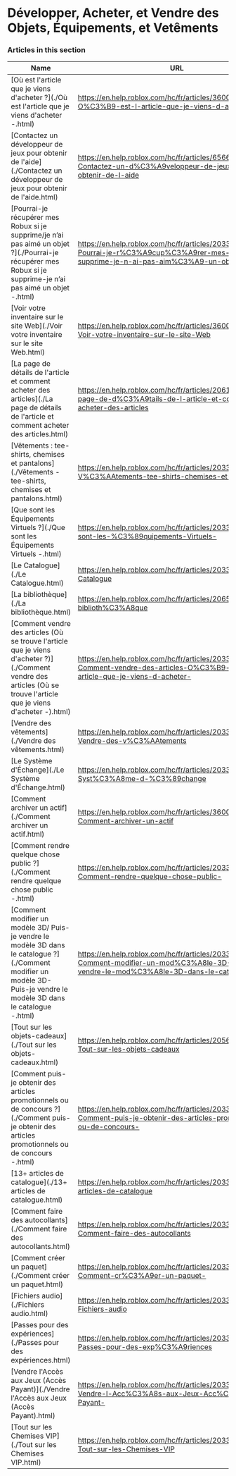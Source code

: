 # Développer, Acheter, et Vendre des Objets, Équipements, et Vetêments  
### Articles in this section
Name|URL
-|-
[Où est l'article que je viens d'acheter ?](./Où est l'article que je viens d'acheter -.html) |https://en.help.roblox.com/hc/fr/articles/360029542532-O%C3%B9-est-l-article-que-je-viens-d-acheter-
[Contactez un développeur de jeux pour obtenir de l'aide](./Contactez un développeur de jeux pour obtenir de l'aide.html) |https://en.help.roblox.com/hc/fr/articles/6566665691924-Contactez-un-d%C3%A9veloppeur-de-jeux-pour-obtenir-de-l-aide
[Pourrai-je récupérer mes Robux si je supprime/je n’ai pas aimé un objet ?](./Pourrai-je récupérer mes Robux si je supprime-je n’ai pas aimé un objet -.html) |https://en.help.roblox.com/hc/fr/articles/203313290-Pourrai-je-r%C3%A9cup%C3%A9rer-mes-Robux-si-je-supprime-je-n-ai-pas-aim%C3%A9-un-objet-
[Voir votre inventaire sur le site Web](./Voir votre inventaire sur le site Web.html) |https://en.help.roblox.com/hc/fr/articles/360000463726-Voir-votre-inventaire-sur-le-site-Web
[La page de détails de l'article et comment acheter des articles](./La page de détails de l'article et comment acheter des articles.html) |https://en.help.roblox.com/hc/fr/articles/206142306-La-page-de-d%C3%A9tails-de-l-article-et-comment-acheter-des-articles
[Vêtements : tee-shirts, chemises et pantalons](./Vêtements - tee-shirts, chemises et pantalons.html) |https://en.help.roblox.com/hc/fr/articles/203313170-V%C3%AAtements-tee-shirts-chemises-et-pantalons
[Que sont les Équipements Virtuels ?](./Que sont les Équipements Virtuels -.html) |https://en.help.roblox.com/hc/fr/articles/203313630-Que-sont-les-%C3%89quipements-Virtuels-
[Le Catalogue](./Le Catalogue.html) |https://en.help.roblox.com/hc/fr/articles/203313300-Le-Catalogue
[La bibliothèque](./La bibliothèque.html) |https://en.help.roblox.com/hc/fr/articles/206580683-La-biblioth%C3%A8que
[Comment vendre des articles (Où se trouve l'article que je viens d'acheter ?)](./Comment vendre des articles (Où se trouve l'article que je viens d'acheter -).html) |https://en.help.roblox.com/hc/fr/articles/203313260-Comment-vendre-des-articles-O%C3%B9-se-trouve-l-article-que-je-viens-d-acheter-
[Vendre des vêtements](./Vendre des vêtements.html) |https://en.help.roblox.com/hc/fr/articles/203313180-Vendre-des-v%C3%AAtements
[Le Système d'Échange](./Le Système d'Échange.html) |https://en.help.roblox.com/hc/fr/articles/203313310-Le-Syst%C3%A8me-d-%C3%89change
[Comment archiver un actif](./Comment archiver un actif.html) |https://en.help.roblox.com/hc/fr/articles/360031253052-Comment-archiver-un-actif
[Comment rendre quelque chose public ?](./Comment rendre quelque chose public -.html) |https://en.help.roblox.com/hc/fr/articles/203313230-Comment-rendre-quelque-chose-public-
[Comment modifier un modèle 3D/ Puis-je vendre le modèle 3D dans le catalogue ?](./Comment modifier un modèle 3D- Puis-je vendre le modèle 3D dans le catalogue -.html) |https://en.help.roblox.com/hc/fr/articles/203313250-Comment-modifier-un-mod%C3%A8le-3D-Puis-je-vendre-le-mod%C3%A8le-3D-dans-le-catalogue-
[Tout sur les objets-cadeaux](./Tout sur les objets-cadeaux.html) |https://en.help.roblox.com/hc/fr/articles/205630374-Tout-sur-les-objets-cadeaux
[Comment puis-je obtenir des articles promotionnels ou de concours ?](./Comment puis-je obtenir des articles promotionnels ou de concours -.html) |https://en.help.roblox.com/hc/fr/articles/203313270-Comment-puis-je-obtenir-des-articles-promotionnels-ou-de-concours-
[13+ articles de catalogue](./13+ articles de catalogue.html) |https://en.help.roblox.com/hc/fr/articles/203313320-13-articles-de-catalogue
[Comment faire des autocollants](./Comment faire des autocollants.html) |https://en.help.roblox.com/hc/fr/articles/203313930-Comment-faire-des-autocollants
[Comment créer un paquet](./Comment créer un paquet.html) |https://en.help.roblox.com/hc/fr/articles/203313910-Comment-cr%C3%A9er-un-paquet-
[Fichiers audio](./Fichiers audio.html) |https://en.help.roblox.com/hc/fr/articles/203314070-Fichiers-audio
[Passes pour des expériences](./Passes pour des expériences.html) |https://en.help.roblox.com/hc/fr/articles/203314040-Passes-pour-des-exp%C3%A9riences
[Vendre l'Accès aux Jeux (Accès Payant)](./Vendre l'Accès aux Jeux (Accès Payant).html) |https://en.help.roblox.com/hc/fr/articles/203314090-Vendre-l-Acc%C3%A8s-aux-Jeux-Acc%C3%A8s-Payant-
[Tout sur les Chemises VIP](./Tout sur les Chemises VIP.html) |https://en.help.roblox.com/hc/fr/articles/203314080-Tout-sur-les-Chemises-VIP